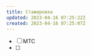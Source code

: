 ```yaml
---
title: Стажировка
updated: 2023-04-16 07:25:22Z
created: 2023-04-16 07:25:07Z
---
```


- [ ] МТС
- [ ] 
